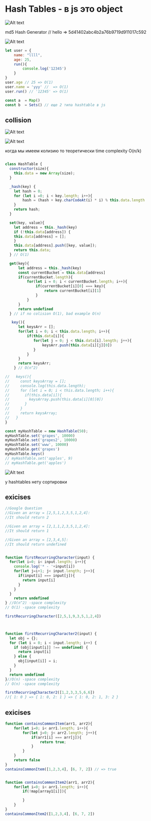 # Hash Tables - в js это object

![Alt text](./images/hash-tables1.png?raw=true "Title")


md5 Hash Generator // hello => 5d41402abc4b2a76b9719d911017c592



![Alt text](./images/hash-tables2.png?raw=true "Title")

```javascript
let user = {
    name: "llll",
    age: 25,
    run(){
        console.log('12345')
    }
}
user.age // 25 => O(1)
user.name = 'yyy' //  => O(1)
user.run() // '12345' => O(1)

const a  = Map() 
const b  = Sets() // еще 2 типа hashtable в js
``` 


## collision

![Alt text](./images/hash-tables3.png?raw=true "Title")

![Alt text](./images/hash-tables4.png?raw=true "Title")

когда мы имеем колизию то теоретически time complexity O(n/k)

```javascript

class HashTable {
  constructor(size){
    this.data = new Array(size);
  }

  _hash(key) {
    let hash = 0;
    for (let i =0; i < key.length; i++){
        hash = (hash + key.charCodeAt(i) * i) % this.data.length
    }
    return hash;
  }

  set(key, value){
    let address = this._hash(key)
    if (!this.data[address]) {
    this.data[address] = [];
    }
    this.data[address].push([key, value]);
    return this.data;
  } // O(1)

  get(key){
      let address = this._hash(key)
      const currentBucket = this.data[address]
      if(currentBucket.length){
          for(let i = 0; i < currentBucket.length; i++){
              if(currentBucket[i][0] === key){
                  return currentBucket[i][1]
              }
          }
      }
      return undefined
  } // if no colision O(1), bad example O(n)

   key(){
      let keysArr = [];
      for(let i = 0; i < this.data.length; i++){
          if(this.data[i]){
             for(let j = 0; j < this.data[i].length; j++){
                 keysArr.push(this.data[i][j][0])
             }
          }
      }
      return keysArr;
    } // O(n^2)

//   keys(){
//     const keysArray = [];
//     console.log(this.data.length);
//     for (let i = 0; i < this.data.length; i++){
//       if(this.data[i]){
//         keysArray.push(this.data[i][0][0])
//       }
//     }
//     return keysArray;
//   }
}

const myHashTable = new HashTable(50);
myHashTable.set('grapes', 10000)
myHashTable.set('grapes2', 10000)
myHashTable.set('www', 10000)
myHashTable.get('grapes')
myHashTable.keys()
// myHashTable.set('apples', 9)
// myHashTable.get('apples')

```


![Alt text](./images/hash-tables5.png?raw=true "Title")


у hashtables нету сортировки

## exicises

```javascript
//Google Question
//Given an array = [2,5,1,2,3,5,1,2,4]:
//It should return 2

//Given an array = [2,1,1,2,3,5,1,2,4]:
//It should return 1

//Given an array = [2,3,4,5]:
//It should return undefined


function firstRecurringCharacter(input) {
  for(let i=0; i< input.length; i++){
    console.log('* - '+input[i])
    for(let j=i+1; j< input.length; j++){
      if(input[i] === input[j]){
        return input[i]
      }
    }
  }
    return undefined
} //O(n^2) -space complexity
// O(1) -space complexity

firstRecurringCharacter([2,5,1,9,3,5,1,2,4])



function firstRecurringCharacter2(input) {
  let obj = {};
  for (let i = 0; i < input.length; i++) {
    if (obj[input[i]] !== undefined) {
      return input[i]
    } else {
      obj[input[i]] = i;
    }
  }
  return undefined
}//O(n) -space complexity
// O(n) -space complexity

firstRecurringCharacter2([1,2,3,3,5,6,6]) 
//{ 1: 0 } => { 1: 0, 2: 1 } => { 1: 0, 2: 1, 3: 2 }
```

## exicises

```javascript
function containsCommonItem(arr1, arr2){
    for(let i=0; i< arr1.length; i++){
        for(let j=0; j< arr2.length; j++){
            if(arr1[i] === arr[j]){
                return true;
            }
        }
    }
    return false
}
containsCommonItem([1,2,3,4], [6, 7, 2]) // => true


function containsCommonItem2(arr1, arr2){
    for(let i=0; i< arr1.length; i++){
        if(!map[array1[i]]){

        }
    }
}
containsCommonItem2([1,2,3,4], [6, 7, 2])
```